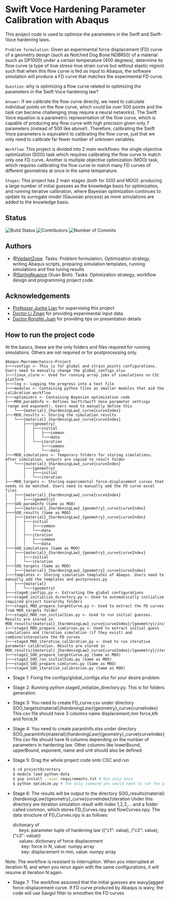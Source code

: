 
# Swift Voce Hardening Parameter Calibration with Abaqus

This project code is used to optimize the parameters in the Swift and Swift-Voce hardening laws.

`Problem formulation`: Given an experimental force displacement (FD) curve of a geometry design (such as Notched Dog Bone NDBR50) of a material (such as DP1000) under a certain temperature (400 degrees), determine its flow curve (a type of true stress-true strain curve but without elastic region) such that when this flow curve is fed as input to Abaqus, the software simulation will produce a FD curve that matches the experimental FD curve. 

`Question`: why is optimizing a flow curve related to optimizing the parameters in the Swift Voce hardening law?

`Answer`: If we calibrate the flow curve directly, we need to calculate individual points on the flow curve, which could be over 500 points and the task can become challenging (may require a neural networks). The Swift Voce equation is a parametric representation of the flow curve, which is capable of producing any flow curve with high precision given only 7 parameters (instead of 500 like above!). Therefore, calibrating the Swift Voce parameters is equivalent to calibrating the flow curve, just that we only need to calibrate far fewer number of unknown variables.   

`Workflow`: This project is divided into 2 main workflows: the single objective optimization (SOO) task which requires calibrating the flow curve to match only one FD curve. Another is multiple objective optimization (MOO) task, which requires calibrating the flow curve to match many FD curves of different geometries at once in the same temperature. 

`Stages`: This project has 2 main stages (both for SOO and MOO): producing a large number of initial guesses as the knowledge basis for optimization, and running iterative calibration, where Bayesian optimization continues to update its surrogate model (Gaussian process) as more simulations are added to the knowledge basis.

## Status

![Build Status](https://img.shields.io/badge/build-passing-brightgreen.svg)
![Contributors](https://img.shields.io/github/contributors/springnuance/Abaqus-Macromechanics-Project.svg)
![Number of Commits](https://img.shields.io/github/commit-activity/y/springnuance/Abaqus-Macromechanics-Project.svg)

## Authors

- [@VedantZope](https://www.github.com/VedantZope). Tasks: Problem formulation, Optimization strategy, writing Abaqus scripts, preparing simulation templates, running simulations and fine tuning results
- [@SpringNuance](https://www.github.com/springnuance) (Xuan Binh). Tasks: Optimization strategy, workflow design and programming project code. 

## Acknowledgements

 - [Professor Junhe Lian](https://scholar.google.com/citations?user=HO6x8pkAAAAJ&hl=en) for supervising this project
 - [Doctor Li Zinan](https://www.researchgate.net/profile/Zinan-Li-2) for providing experimental input data
 - [Doctor Rongfei Juan](https://www.researchgate.net/profile/Rongfei-Juan) for providing tips on presentation details

## How to run the project code

At the basics, these are the only folders and files required for running simulations. Others are not required or for postprocessing only. 

```
Abaqus-Macromechanics-Project
├───configs <- This is for global and strain points configurations. Users need to manually change the global_configs.xlsx
├───linux_slurm <- Used for running array jobs of simulations on CSC platform
├───log <- Logging the progress into a text file
├───modules <- Containing python files as smaller modules that aid the calibration workflow
├───optimizers <- Containing Bayesian optimization code
├───MOO_paramInfo <- Defines Swift/Swift Voce parameter settings (range and exponent). Users need to manually define this
│   └───{material}_{hardeningLaw}_curve{curveIndex}
├───MOO_results <- Storing the simulation results
│   └───{material}_{hardeningLaw}_curve{curveIndex}
│       ├───{geometry}
│       │   ├───initial
│       │   │   ├───common
│       │   │   └───data
│       │   └───iteration
│       │       ├───common
│       │       └───data
├───MOO_simulations <- Temporary folders for storing simulations. After simulation, outputs are copied to result folder
│   └───{material}_{hardeningLaw}_curve{curveIndex}
│       ├───{geometry}
│       │   ├───initial
│       │   └───iteration
├───MOO_targets <- Storing experimental force-displacement curves that needs to be matched. Users need to manually add the FD curve excel files
│   ├───{material}_{hardeningLaw}_curve{curveIndex}
│   │   ├───{geometry}
├───SOO_paramInfo (Same as MOO)
│   ├───{material}_{hardeningLaw}_{geometry}_curve{curveIndex}
├───SOO_results (Same as MOO)
│   ├───{material}_{hardeningLaw}_{geometry}_curve{curveIndex}
│   │   ├───initial
│   │   │   ├───common
│   │   │   └───data
│   │   ├───iteration
│   │   │   ├───common
│   │   │   └───data
├───SOO_simulations (Same as MOO)
│   ├───{material}_{hardeningLaw}_{geometry}_curve{curveIndex}
│   │   ├───initial
│   │   └───iteration
├───SOO_targets (Same as MOO)
│   ├───{material}_{hardeningLaw}_{geometry}_curve{curveIndex}
├───templates <- Storing simulation templates of Abaqus. Users need to manually add the templates and postprocess.py
│   ├───{material}
│   │   └───{geometry}
├───stage0_configs.py <- Extracting the global configurations
├───stage0_initialize_directory.py <- Used to automatically initialize required project hierarchy folders
├───stage1_MOO_prepare_targetCurve.py <- Used to extract the FD curves from MOO_targets folder
├───stage2_MOO_run_initialSims.py <- Used to run initial guesses. Results are stored in MOO_results/{material}_{hardeningLaw}_curve{curveIndex}/{geometry}/initial
├───stage3_MOO_prepare_simCurves.py <- Used to extract initial guess simulations and iteration simulation (if they exist) and combine/interpolate the FD curves
├───stage4_MOO_iterative_calibration.py <- Used to run iterative parameter calibration. Results are stored in MOO_results/{material}_{hardeningLaw}_curve{curveIndex}/{geometry}/iteration
├───stage1_SOO_prepare_targetCurve.py (Same as MOO)
├───stage2_SOO_run_initialSims.py (Same as MOO)
├───stage3_SOO_prepare_simCurves.py (Same as MOO)
├───stage4_SOO_iterative_calibration.py (Same as MOO)
```

- Stage 1: Fixing the configs/global_configs.xlsx for your desire problem

- Stage 2: Running python stage0_initialize_directory.py. This is for folders generation

- Stage 3: You need to create FD_curve.csv under directory SOO_targets\{material}_{hardeningLaw}_{geometry}_curve{curveIndex}
         This csv file should have 3 columns name displacement,mm force,kN and force,N
- Stage 4: You need to create paramInfo.xlsx under directory SOO_paramInfo\{material}_{hardeningLaw}_{geometry}_curve{curveIndex}
         This csv file should have N columns depending on the number of parameters in hardening law. Other columns like lowerBound, upperBound, exponent, name and unit should also be defined

- Stage 5: Drag the whole project code onto CSC and run
  ```bash
  $ cd projectDirectory
  $ module load python-data
  $ pip install --user requirements.txt # Run only once
  $ python optimize.py # The only command you would need to run the project code
  ```
- Stage 6: The results will be output to the directory SOO_results\{material}_{hardeningLaw}_{geometry}_curve{curveIndex}\iteration
         Under this directory are iteration simulation result with index 1,2,3,... and a folder called common, which stores FD_Curves.npy and flowCurves.npy. 
         The data structure of FD_Curves.npy is as follows:

  dictionary of \
  &nbsp;&nbsp;&nbsp;&nbsp; keys: parameter tuple of hardening law (("c1": value), ("c2": value), ("c3": value)) \
  &nbsp;&nbsp;&nbsp;&nbsp; values: dictionary of force displacement \
  &nbsp;&nbsp;&nbsp;&nbsp;&nbsp;&nbsp; key: force in N, value: numpy array \
  &nbsp;&nbsp;&nbsp;&nbsp;&nbsp;&nbsp; key: displacement in mm, value: numpy array 

Note: The workflow is resistant to interruption. When you interrupted at iteration N, and when you rerun again with the same configurations, it will resume at iteration N again. 
         
- Stage 7: The workflow assumed that the initial guesses are wavy/jagged force-displacement curve.
         If FD curve produced by Abaqus is wavy, the code will use Savgol filter to smoothen the FD curves
